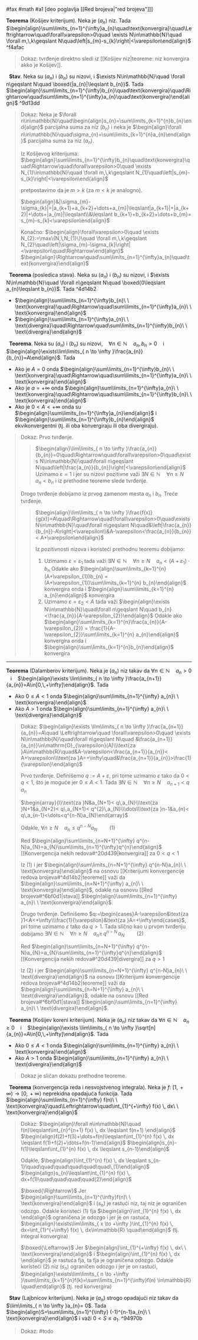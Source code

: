#fax #math #a1 [deo poglavlja [[Red brojeva|"red brojeva"]]]
$\:$

**Teorema** (Košijev kriterijum). Neka je $(a_{n})$ niz. Tada
$\begin{align}\sum\limits_{n=1}^{\infty}a_{n}\quad\text{konvergira}\quad\Leftrightarrow\quad\forall\varepsilon>0\quad \exists N\in\mathbb{N}\quad \forall m,\,k\geqslant N\quad\left|s_{m}-s_{k}\right|<\varepsilon\end{align}$ ^f4afac
> Dokaz: tvrđenje direktno sledi iz [[Košijev niz|teoreme: niz konvergira akko je Košijev]].

$\:$
**Stav**. Neka su $(a_{n})$ i $(b_{n})$ su nizovi, i $\exists N\in\mathbb{N}\quad \forall n\geqslant N\quad \boxed{|a_{n}|\leqslant b_{n}}$. Tada
$\begin{align}\sum\limits_{n=1}^{\infty}b_{n}\quad\text{konvergira}\quad\Rightarrow\quad\sum\limits_{n=1}^{\infty}a_{n}\quad\text{konvergira}\end{align}$ ^9d13dd
> Dokaz:
> Neka je $\forall n\in\mathbb{N}\quad\begin{align}s_{n}=\sum\limits_{k=1}^{n}b_{n}\end{align}$ parcijalna suma za niz $(b_{n})$ 
> i neka je $\begin{align}\forall n\in\mathbb{N}\quad\sigma_{n}=\sum\limits_{k=1}^{n}a_{n}\end{align}$ parcijalna suma za niz $(a_{n})$.
>
> Iz Košijevog kriterijuma:
> $\begin{align}\sum\limits_{n=1}^{\infty}b_{n}\quad\text{konvergira}\quad\Rightarrow\quad\forall\varepsilon>0\quad \exists N_{1}\in\mathbb{N}\quad \forall m,\,k\geqslant N_{1}\quad\left|s_{m}-s_{k}\right|<\varepsilon\end{align}$
> 
> pretpostavimo da je $m>k$ (za $m<k$ je analogno).
> 
> $\begin{align}&|\sigma_{m}-\sigma_{k}|=|a_{k+1}+a_{k+2}+\dots+a_{m}|\leqslant|a_{k+1}|+|a_{k+2}|+\dots+|a_{m}|\leqslant\\&\leqslant b_{k+1}+b_{k+2}+\dots+b_{m}= s_{m}-s_{k}<\varepsilon\end{align}$
> 
> Konačno:
> $\begin{align}\forall\varepsilon>0\quad \exists N_{2}:=\max\{N,\,N_{1}\}\quad \forall m,\,k\geqslant N_{2}\quad\left|\sigma_{m}-\sigma_{k}\right|<\varepsilon\quad\Rightarrow\end{align}$
> $\begin{align}\Rightarrow\quad\sum\limits_{n=1}^{\infty}a_{n}\quad\text{konvergira}\end{align}$

$\:$
**Teorema** (posledica stava). Neka su $(a_{n})$ i $(b_{n})$ su nizovi, i $\exists N\in\mathbb{N}\quad \forall n\geqslant N\quad \boxed{0\leqslant a_{n}\leqslant b_{n}}$. Tada ^4d14b2
- $\begin{align}\sum\limits_{n=1}^{\infty}b_{n}\ \ \text{konvergira}\quad\Rightarrow\quad\sum\limits_{n=1}^{\infty}a_{n}\ \ \text{konvergira}\end{align}$
- $\begin{align}\sum\limits_{n=1}^{\infty}a_{n}\ \ \text{divergira}\quad\Rightarrow\quad\sum\limits_{n=1}^{\infty}b_{n}\ \ \text{divergira}\end{align}$

$\:$
**Teorema**.  Neka su $(a_{n})$ i $(b_{n})$ su nizovi, $\ \:$  $\forall n\in\mathbb{N}\quad a_{n},\,b_{n}>0$ $\ \:$ i $\ \:$ $\begin{align}\exists\lim\limits_{ n \to \infty }\frac{a_{n}}{b_{n}}=A\end{align}$. Tada 
- Ako je $A=0$ onda $\begin{align}\sum\limits_{n=1}^{\infty}b_{n}\ \ \text{konvergira}\quad\Rightarrow\quad\sum\limits_{n=1}^{\infty}a_{n}\ \ \text{konvergira}\end{align}$
- Ako je $a = +\infty$ onda $\begin{align}\sum\limits_{n=1}^{\infty}a_{n}\ \ \text{konvergira}\quad\Rightarrow\quad\sum\limits_{n=1}^{\infty}b_{n}\ \ \text{konvergira}\end{align}$
- Ako je $0<A<+\infty$ onda su $\begin{align}\sum\limits_{n=1}^{\infty}a_{n}\end{align}$ i $\begin{align}\sum\limits_{n=1}^{\infty}b_{n}\end{align}$ ekvikonvergentni
(tj. ili oba konvergiraju ili oba divergiraju).

> Dokaz:
> Prvo tvrđenje.
>>$\begin{align}\lim\limits_{ n \to \infty }\frac{a_{n}}{b_{n}}=0\quad\Rightarrow\quad\forall\varepsilon>0\quad\exists N\in\mathbb{N}\quad\forall n\geqslant N\quad\left|\frac{a_{n}}{b_{n}}\right|<\varepsilon\end{align}$
>> Uzimamo $\varepsilon = 1$ i jer su nizovi pozitivne  važi $\exists N\in\mathbb{N}\quad\forall n\geqslant N\quad a_{n}<b_{n}$
>> i iz prethodne teoreme slede tvrđenje.
> 
> Drogo tvrđenje dobijamo iz prvog zamenom mesta $a_{n}$ i $b_{n}$.
> Treće tvrđenje.
>>$\begin{align}\lim\limits_{ n \to \infty }\frac{f(x)}{g(x)}=A\quad\Rightarrow\quad\forall\varepsilon>0\quad\exists N\in\mathbb{N}\quad\forall n\geqslant N\quad&\left|\frac{a_{n}}{b_{n}}-A\right|<\varepsilon\\&A-\varepsilon<\frac{a_{n}}{b_{n}}< A+\varepsilon\end{align}$
>>
>>Iz pozitivnosti nizova i koristeći prethodnu teoremu dobijamo:
>> 1. Uzimamo $\varepsilon = \varepsilon_{1}$ tada važi 
>>  $\exists N\in\mathbb{N}\quad\forall n\geqslant N\quad a_{n}<(A+\varepsilon_{1})\cdot b_{n}$
>> Odakle ako $\begin{align}\sum\limits_{k=1}^{n} (A+\varepsilon_{1})b_{n} = (A+\varepsilon_{1})\sum\limits_{k=1}^{n} b_{n}\end{align}$ konvergira onda i $\begin{align}\sum\limits_{k=1}^{n} a_{n}\end{align}$ konvergira
>> 2. Uzimamo $\varepsilon = \varepsilon_{2} < A$ tada važi 
>>  $\begin{align}\exists N\in\mathbb{N}\quad\forall n\geqslant N\quad b_{n}<\frac{a_{n}}{A-\varepsilon_{2}}\end{align}$
>> Odakle ako $\begin{align}\sum\limits_{k=1}^{n}\frac{a_{n}}{A-\varepsilon_{2}} = \frac{1}{A-\varepsilon_{2}}\sum\limits_{k=1}^{n} a_{n}\end{align}$ konvergira onda i $\begin{align}\sum\limits_{k=1}^{n}b_{n}\end{align}$ konvergira

___

**Teorema** (Dalamberov kriterijum). Neka je $(a_{n})$ niz takav da $\forall n\in\mathbb{N}\quad a_{n}>0$ $\ \:$ i $\ \:$ $\begin{align}\exists \lim\limits_{ n \to \infty }\frac{a_{n+1}}{a_{n}}=A\in[0,\,+\infty]\end{align}$. Tada
- Ako $0\leqslant A<1$ onda $\begin{align}\sum\limits_{n=1}^{\infty} a_{n}\ \ \text{konvergira}\end{align}$
- Ako $A>1$ onda $\begin{align}\sum\limits_{n=1}^{\infty} a_{n}\ \ \text{divergira}\end{align}$

> Dokaz:
> $\begin{align}\exists \lim\limits_{ n \to \infty }\frac{a_{n+1}}{a_{n}}=A\quad \Leftrightarrow\quad \forall\varepsilon>0\quad \exists N\in\mathbb{N}\quad\forall n\geqslant N\quad &\frac{a_{n+1}}{a_{n}}\in\mathrm{O}_{\varepsilon}(A)\\\text{za }A\in\mathbb{R}\quad&A-\varepsilon<\frac{a_{n+1}}{a_{n}}< A+\varepsilon\\\text{za }A=+\infty\quad&\frac{a_{n+1}}{a_{n}}>\frac{1}{\varepsilon}\end{align}$
>
>Prvo tvrđenje.
> Definišemo $q:=A+\varepsilon$, pri tome uzimamo $\varepsilon$ tako da $0<q<1$, što je moguće jer $0\leqslant A<1$. Tada
> $\exists N\in\mathbb{N}\quad\forall n\geqslant N\quad a_{n+1}<q\,a_{n}$
>
>$\begin{array}{l}\text{za }N&a_{N+1}< q\,a_{N}\\\text{za }N+1&a_{N+2}< q\,a_{N+1}< q^{2}\,a_{N}\\\dots\\\text{za }n-1&a_{n}< q\,a_{n-1}<\dots<q^{n-N}a_{N}\end{array}$
>
>Odakle, $\forall n\geqslant N\quad a_{n}\leqslant q^{n-N}a_{N}\quad\quad(1)$
>
>Red $\begin{align}\sum\limits_{n=N+1}^{\infty} q^{n-N}a_{N}=a_{N}\sum\limits_{n=1}^{\infty}q^{n}\end{align}$ [[Konvergencija nekih redova#^20d439|konvergira]] za $0<q<1$
> 
> Iz (1) i jer $\begin{align}\sum\limits_{n=N+1}^{\infty} q^{n-N}a_{n}\ \ \text{konvergira}\end{align}$ na osnovu [[Kriterijumi konvergencije redova brojeva#^4d14b2|teoreme]] važi da $\begin{align}\sum\limits_{n=N+1}^{\infty} a_{n}\ \ \text{konvergira}\end{align}$, odakle na osnovu [[Red brojeva#^6bf0d1|stava]] $\begin{align}\sum\limits_{n=1}^{\infty} a_{n}\ \ \text{konvergira}\end{align}$.
> $\:$
>
> Drugo tvrđenje.
> Definišemo $q:=\begin{cases}A-\varepsilon&\text{za }1<A<+\infty\\\frac{1}{\varepsilon}&\text{za }A=+\infty\end{cases}$, pri tome uzimamo $\varepsilon$ tako da $q>1$. Tada slično kao u prvom tvrđenju dobijamo
> $\exists N\in\mathbb{N}\quad\forall n\geqslant N\quad a_{n}\geqslant\,q^{n-N}\,a_{N}\quad\quad(2)$
> 
> Red $\begin{align}\sum\limits_{n=N+1}^{\infty} q^{n-N}a_{N}=a_{N}\sum\limits_{n=1}^{\infty}q^{n}\end{align}$ [[Konvergencija nekih redova#^20d439|divergira]] za $q>1$
> 
> Iz (2) i jer $\begin{align}\sum\limits_{n=N+1}^{\infty} q^{n-N}a_{n}\ \ \text{divergira}\end{align}$ na osnovu [[Kriterijumi konvergencije redova brojeva#^4d14b2|teoreme]] važi da $\begin{align}\sum\limits_{n=N+1}^{\infty} a_{n}\ \ \text{divergira}\end{align}$, odakle na osnovu [[Red brojeva#^6bf0d1|stava]] $\begin{align}\sum\limits_{n=1}^{\infty} a_{n}\ \ \text{divergira}\end{align}$.

$\:$
**Teorema** (Košijev koreni kriterijum). Neka je $(a_{n})$ niz takav da $\forall n\in\mathbb{N}\quad a_{n}\geqslant0$ $\ \:$ i $\ \:$ $\begin{align}\exists \lim\limits_{ n \to \infty }\sqrt[n]{a_{n}}=A\in[0,\,+\infty]\end{align}$. Tada
- Ako $0\leqslant A<1$ onda $\begin{align}\sum\limits_{n=1}^{\infty} a_{n}\ \ \text{konvergira}\end{align}$
- Ako $A>1$ onda $\begin{align}\sum\limits_{n=1}^{\infty} a_{n}\ \ \text{divergira}\end{align}$

> Dokaz je sličan dokazu prethodne teoreme.

$\:$
**Teorema** (konvergencija reda i nesvojstvenog integrala). 
Neka je $f:\ [1,\,+\infty)\to[0,\,+\infty)$ neprekidna opadajuća funkcija.
Tada $\begin{align}\sum\limits_{n=1}^{\infty} f(n)\ \ \text{konvergira}\quad\Leftrightarrow\quad\int_{1}^{+\infty} f(x) \, dx\ \ \text{konvergira}\end{align}$
> Dokaz:
> $\begin{align}\forall n\in\mathbb{N}\quad f(n)\leqslant\int_{n}^{n+1} f(x) \, dx \leqslant f(n+1) \end{align}$
> $\begin{align}f(2)+f(3)+\dots+f(n)\leqslant\int_{1}^{n} f(x) \, dx \leqslant f(1)+f(2)+\dots+f(n-1)\end{align}$
> $\begin{align}s_{n}-f(1)\leqslant\int_{1}^{n} f(x) \, dx \leqslant s_{n-1}\end{align}$
> 
> Odakle, 
> $\begin{align}\int_{1}^{n} f(x) \, dx \leqslant s_{n-1}\quad\quad\quad\quad\quad\quad\,(1)\end{align}$
> $\begin{align}s_{n}\leqslant\int_{1}^{n} f(x) \, dx+f(1)\quad\quad\quad\quad(2)\end{align}$
> 
> $\boxed{\Rightarrow}$ 
> Jer $\begin{align}\sum\limits_{n=1}^{\infty}f(n)\ \ \text{konvergira}\end{align}$ i $(s_{n})$ je rastući niz, taj niz je ograničen odozgo.
 Odakle koristeći $(1)$ fja $\begin{align}\int_{1}^{n} f(x) \, dx \end{align}$ ograničena je odozgo i jer je on rastuća, $\begin{align}\exists\lim\limits_{ x \to +\infty }\int_{1}^{n} f(x) \, dx=\int_{1}^{+\infty} f(x) \, dx\in\mathbb{R} \quad\end{align}$ (tj. integral konvergira)
 >
 >$\boxed{\Leftarrow}$ 
> Jer $\begin{align}\int_{1}^{+\infty} f(x) \, dx\ \ \text{konvergira}\end{align}$ i $\begin{align}\int_{1}^{n} f(x) \, dx \end{align}$ je rastuća fja, ta fja je ograničena odozgo.
 Odakle koristeći $(2)$  niz $(s_{n})$ ograničen odozgo i jer je on rastući, $\begin{align}\exists\lim\limits_{ n \to +\infty }\sum\limits_{k=1}^{n}f(k)=\sum\limits_{n=1}^{\infty}f(n) \in\mathbb{R} \quad\end{align}$ (tj. red konvergira)

$\:$
**Stav** (Lajbnicov kriterijum). Neka je $(a_{n})$ strogo opadajući niz takav da $\lim\limits_{ n \to \infty }a_{n}= 0$. Tada $\begin{align}S=\sum\limits_{n=1}^{\infty} (-1)^{n-1}a_{n}\ \ \text{konvergira}\end{align}$ i važi $0<S \leqslant a_{1}$. ^94970b
> Dokaz: #todo